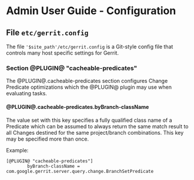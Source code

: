 # Admin User Guide - Configuration

## File `etc/gerrit.config`

The file `'$site_path'/etc/gerrit.config` is a Git-style config file
that controls many host specific settings for Gerrit.

### Section @PLUGIN@ "cacheable-predicates"

The @PLUGIN@.cacheable-predicates section configures Change Predicate
optimizations which the @PLUGIN@ plugin may use when evaluating tasks.

#### @PLUGIN@.cacheable-predicates.byBranch-className

The value set with this key specifies a fully qualified class name
of a Predicate which can be assumed to always return the same match
result to all Changes destined for the same project/branch
combinations. This key may be specified more than once.

Example:

```
[@PLUGIN@ "cacheable-predicates"]
        byBranch-className = com.google.gerrit.server.query.change.BranchSetPredicate
```